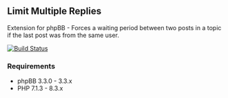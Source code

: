 ## Limit Multiple Replies
Extension for phpBB - Forces a waiting period between two posts in a topic if the last post was from the same user.

[![Build Status](https://github.com/LukeWCS/limit-multiple-replies/workflows/Tests/badge.svg)](https://github.com/LukeWCS/limit-multiple-replies/actions)

### Requirements
* phpBB 3.3.0 - 3.3.x
* PHP 7.1.3 - 8.3.x

